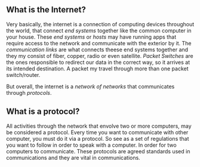 ## What is the Internet?
Very basically, the internet is a connection of computing devices throughout the world, that connect *end systems* together like the common computer in your house. These *end systems* or *hosts* may have running apps that require access to the network and communicate with the exterior by it. 
The *communication links* are what connects theese end systems together and they my consist of fiber, copper, radio or even satellite. 
*Packet Switches* are the ones responsible to redirect our data in the correct way, so it arrives at its intended destination. A packet my travel through more than one packet switch/router. 

But overall, the internet is a _network of networks_ that communicates through *protocols*.

## What is a protocol?
All activities through the network that envolve two or more computers, may be considered a protocol. Every time you want to communicate with other computer, you must do it via a protocol. 
So see as a set of regulations that you want to follow in order to speak with a computer. In order for two computers to communicate. 
These protocols are agreed standards used in communications and they are vital in communications. 

